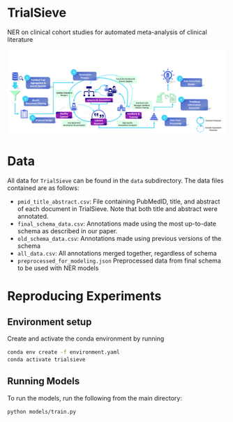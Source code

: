 # TrialSieve
NER on clinical cohort studies for automated meta-analysis of clinical literature

![TrialSieve](trialsieve.png)

# Data
All data for `TrialSieve` can be found in the `data` subdirectory.  The data files contained are as follows:
* `pmid_title_abstract.csv`: File containing PubMedID, title, and abstract of each document in TrialSieve.  Note that both title and abstract were annotated.
* `final_schema_data.csv`: Annotations made using the most up-to-date schema as described in our paper.
* `old_schema_data.csv`: Annotations made using previous versions of the schema
* `all_data.csv`: All annotations merged together, regardless of schema
* `preprocessed_for_modeling.json` Preprocessed data from final schema to be used with NER models


# Reproducing Experiments
## Environment setup
Create and activate the conda environment by running
```bash
conda env create -f environment.yaml 
conda activate trialsieve
```

## Running Models
To run the models, run the following from the main directory:
```bash
python models/train.py
```

